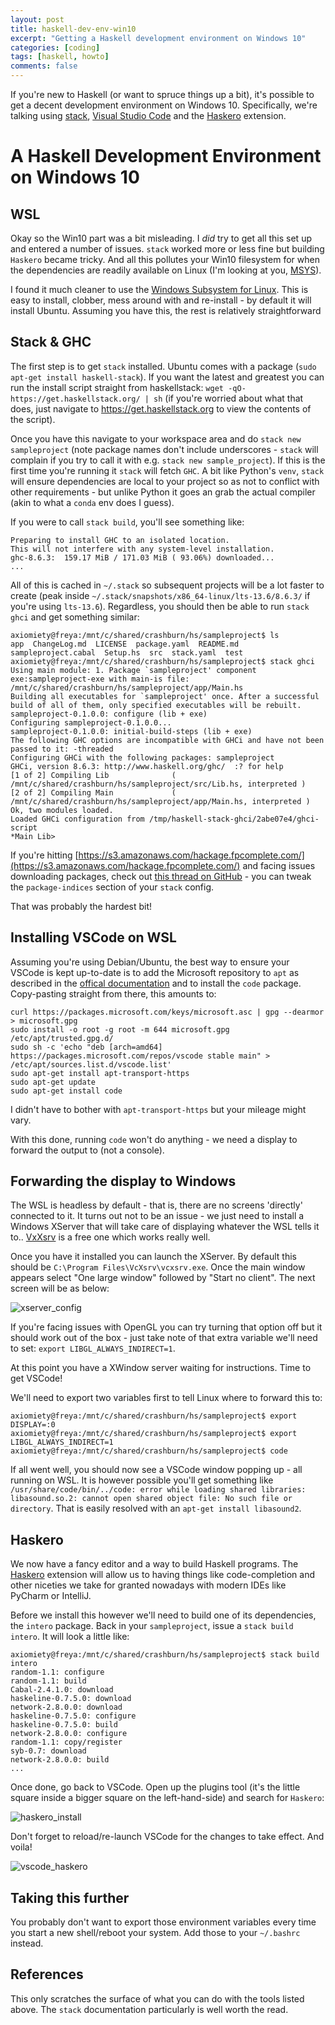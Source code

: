 ```yaml
---
layout: post
title: haskell-dev-env-win10
excerpt: "Getting a Haskell development environment on Windows 10"
categories: [coding]
tags: [haskell, howto]
comments: false
---
```


If you're new to Haskell (or want to spruce things up a bit), it's possible to get a decent development environment on Windows 10. Specifically, we're talking using [stack](https://docs.haskellstack.org/en/stable/README/), [Visual Studio Code](https://code.visualstudio.com) and the  [Haskero](https://marketplace.visualstudio.com/items?itemName=Vans.haskero) extension.

# A Haskell Development Environment on Windows 10

## WSL

Okay so the Win10 part was a bit misleading. I *did* try to get all this set up and entered a number of issues. `stack` worked more or less fine but building `Haskero` became tricky. And all this pollutes your Win10 filesystem for when the dependencies are readily available on Linux  (I'm looking at you, [MSYS](http://www.mingw.org/wiki/MSYS)).

I found it much cleaner to use the [Windows Subsystem for Linux](https://docs.microsoft.com/en-us/windows/wsl/install-win10). This is easy to install, clobber, mess around with and re-install - by default it will install Ubuntu. Assuming you have this, the rest is relatively straightforward

## Stack & GHC

The first step is to get `stack` installed. Ubuntu comes with a package (`sudo apt-get install haskell-stack`). If you want the latest and greatest you can run the install script straight from haskellstack: `wget -qO- https://get.haskellstack.org/ | sh` (if you're worried about what that does, just navigate to https://get.haskellstack.org to view the contents of the script).

Once you have this navigate to your workspace area and do `stack new sampleproject` (note package names don't include underscores - `stack` will complain if you try to call it with e.g. `stack new sample_project`). If this is the first time you're running it `stack` will fetch `GHC`. A bit like Python's `venv`, `stack` will ensure dependencies are local to your project so as not to conflict with other requirements - but unlike Python it goes an grab the actual compiler (akin to what a `conda` env does I guess). 

If you were to call `stack build`, you'll see something like:

~~~ shell
Preparing to install GHC to an isolated location.
This will not interfere with any system-level installation.
ghc-8.6.3:  159.17 MiB / 171.03 MiB ( 93.06%) downloaded...
...
~~~

All of this is cached in `~/.stack` so subsequent projects will be a lot faster to create (peak inside `~/.stack/snapshots/x86_64-linux/lts-13.6/8.6.3/` if you're using `lts-13.6`). Regardless, you should then be able to run `stack ghci` and get something similar:

~~~ shell
axiomiety@freya:/mnt/c/shared/crashburn/hs/sampleproject$ ls
app  ChangeLog.md  LICENSE  package.yaml  README.md  sampleproject.cabal  Setup.hs  src  stack.yaml  test
axiomiety@freya:/mnt/c/shared/crashburn/hs/sampleproject$ stack ghci
Using main module: 1. Package `sampleproject' component exe:sampleproject-exe with main-is file: /mnt/c/shared/crashburn/hs/sampleproject/app/Main.hs
Building all executables for `sampleproject' once. After a successful build of all of them, only specified executables will be rebuilt.
sampleproject-0.1.0.0: configure (lib + exe)
Configuring sampleproject-0.1.0.0...
sampleproject-0.1.0.0: initial-build-steps (lib + exe)
The following GHC options are incompatible with GHCi and have not been passed to it: -threaded
Configuring GHCi with the following packages: sampleproject
GHCi, version 8.6.3: http://www.haskell.org/ghc/  :? for help
[1 of 2] Compiling Lib              ( /mnt/c/shared/crashburn/hs/sampleproject/src/Lib.hs, interpreted )
[2 of 2] Compiling Main             ( /mnt/c/shared/crashburn/hs/sampleproject/app/Main.hs, interpreted )
Ok, two modules loaded.
Loaded GHCi configuration from /tmp/haskell-stack-ghci/2abe07e4/ghci-script
*Main Lib>
~~~

If you're hitting  [https://s3.amazonaws.com/hackage.fpcomplete.com/](https://s3.amazonaws.com/hackage.fpcomplete.com/) and facing issues downloading packages, check out [this thread on GitHub](https://github.com/commercialhaskell/stack/issues/3088)  - you can tweak the `package-indices` section of your `stack` config.

That was probably the hardest bit!

## Installing VSCode on WSL

Assuming you're using Debian/Ubuntu, the best way to ensure your VSCode is kept up-to-date is to add the Microsoft repository to `apt` as described in the [offical documentation](https://code.visualstudio.com/docs/setup/linux) and to install the `code` package. Copy-pasting straight from there, this amounts to:

~~~ shell
curl https://packages.microsoft.com/keys/microsoft.asc | gpg --dearmor > microsoft.gpg
sudo install -o root -g root -m 644 microsoft.gpg /etc/apt/trusted.gpg.d/
sudo sh -c 'echo "deb [arch=amd64] https://packages.microsoft.com/repos/vscode stable main" > /etc/apt/sources.list.d/vscode.list'
sudo apt-get install apt-transport-https
sudo apt-get update
sudo apt-get install code 
~~~

I didn't have to bother with `apt-transport-https` but your mileage might vary.

With this done, running `code` won't do anything - we need a display to forward the output to (not a console).

## Forwarding the display to Windows

The WSL is headless by default - that is, there are no screens 'directly' connected to it. It turns out not to be an issue - we just need to install a Windows XServer that will take care of displaying whatever the WSL tells it to.. [VxXsrv](https://sourceforge.net/projects/vcxsrv/) is a free one which works really well.

Once you have it installed you can launch the XServer. By default this should be `C:\Program Files\VcXsrv\vcxsrv.exe`. Once the main window appears select "One large window" followed by "Start no client". The next screen will be as below:

![xserver_config](../../img/haskell_devenv/xserver_config.png)

If you're facing issues with OpenGL you can try turning that option off but it should work out of the box - just take note of that extra variable we'll need to set: `export LIBGL_ALWAYS_INDIRECT=1`.

At this point you have a XWindow server waiting for instructions. Time to get VSCode!

We'll need to export two variables first to tell Linux where to forward this to:

~~~ shell
axiomiety@freya:/mnt/c/shared/crashburn/hs/sampleproject$ export DISPLAY=:0
axiomiety@freya:/mnt/c/shared/crashburn/hs/sampleproject$ export LIBGL_ALWAYS_INDIRECT=1
axiomiety@freya:/mnt/c/shared/crashburn/hs/sampleproject$ code
~~~

If all went well, you should now see a VSCode window popping up - all running on WSL. It is however possible you'll get something like `/usr/share/code/bin/../code: error while loading shared libraries: libasound.so.2: cannot open shared object file: No such file or directory`. That is easily resolved with an `apt-get install libasound2`.

## Haskero

We now have a fancy editor and a way to build Haskell programs. The [Haskero](https://marketplace.visualstudio.com/items?itemName=Vans.haskero) extension will allow us to having things like code-completion and other niceties we take for granted nowadays with modern IDEs like PyCharm or IntelliJ.

Before we install this however we'll need to build one of its dependencies, the `intero` package. Back in your `sampleproject`, issue a `stack build intero`. It will look a little like:

~~~ shell
axiomiety@freya:/mnt/c/shared/crashburn/hs/sampleproject$ stack build intero
random-1.1: configure
random-1.1: build
Cabal-2.4.1.0: download
haskeline-0.7.5.0: download
network-2.8.0.0: download
haskeline-0.7.5.0: configure
haskeline-0.7.5.0: build
network-2.8.0.0: configure
random-1.1: copy/register
syb-0.7: download
network-2.8.0.0: build
...
~~~

Once done, go back to VSCode. Open up the plugins tool (it's the little square inside a bigger square on the left-hand-side) and search for `Haskero`:

![haskero_install](../../img/haskell_devenv/haskero_install.png)

Don't forget to reload/re-launch VSCode for the changes to take effect. And voila!


![vscode_haskero](../../img/haskell_devenv/vscode_haserko.png)

## Taking this further

You probably don't want to export those environment variables every time you start a new shell/reboot your system. Add those to your `~/.bashrc` instead.

## References

This only scratches the surface of what you can do with the tools listed above. The `stack` documentation particularly is well worth the read.
